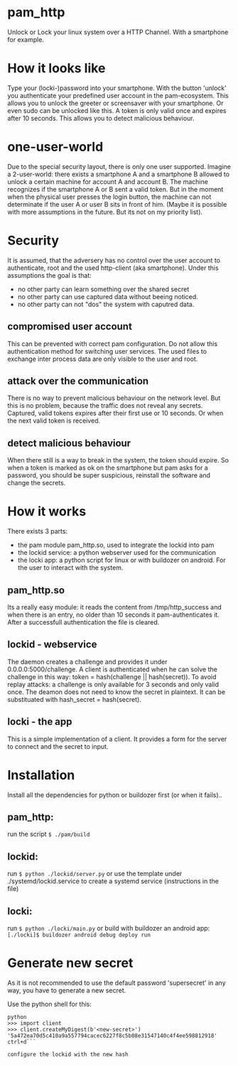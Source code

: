 # pam_http
Unlock or Lock your linux system over a HTTP Channel. With a smartphone for example.

# How it looks like
Type your (locki-)password into your smartphone. With the button 'unlock' you authenticate your predefined user account in the pam-ecosystem. 
This allows you to unlock the greeter or screensaver with your smartphone. Or even sudo can be unlocked like this.
A token is only valid once and expires after 10 seconds. This allows you to detect malicious behaviour.

# one-user-world
Due to the special security layout, there is only one user supported. Imagine a 2-user-world: there exists a smartphone A and a smartphone B allowed to unlock a certain machine for account A and account B.
The machine recognizes if the smartphone A or B sent a valid token. But in the moment when the physical user presses the login button, the machine can not determinate if the user A or user B sits in front of him.
(Maybe it is possible with more assumptions in the future.
But its not on my priority list).

# Security
It is assumed, that the adversery has no control over the user account to authenticate, root and the used http-client (aka smartphone).
Under this assumptions the goal is that:
 * no other party can learn something over the shared secret
 * no other party can use captured data without beeing noticed.
 * no other party can not "dos" the system with caputred data.

## compromised user account
This can be prevented with correct pam configuration. Do not allow this authentication method for switching user services.
The used files to exchange inter process data are only visible to the user and root.

## attack over the communication
There is no way to prevent malicious behaviour on the network level.
But this is no problem, because the traffic does not reveal any secrets.
Captured, valid tokens expires after their first use or 10 seconds.
Or when the next valid token is received.

## detect malicious behaviour
When there still is a way to break in the system, the token should expire. 
So when a token is marked as ok on the smartphone but pam asks for a password, you should be super suspicious,
reinstall the software and change the secrets.

# How it works
There exists 3 parts:
 * the pam module pam_http.so, used to integrate the lockid into pam
 * the lockid service: a python webserver used for the communication
 * the locki app: a python script for linux or with buildozer on android. For the user to interact with the system.

## pam_http.so
Its a really easy module: it reads the content from /tmp/http_success and when there is an entry, no older than 10 seconds it pam-authenticates it.
After a successfull authentication the file is cleared.

## lockid - webservice
The daemon creates a challenge and provides it under 0.0.0.0:5000/challenge. A client is authenticated when he can solve the challenge in this way:
token = hash(challenge || hash(secret)). To avoid replay attacks: a challenge is only available for 3 seconds and only valid once.
The deamon does not need to know the secret in plaintext. It can be substituated with hash_secret = hash(secret). 

## locki - the app
This is a simple implementation of a client. It provides a form for the server to connect and the secret to input.

# Installation 
Install all the dependencies for python or buildozer first (or when it fails)..

## pam_http:
run the script `$ ./pam/build`

## lockid:
run `$ python ./lockid/server.py`
or use the template under ./systemd/lockid.service to create a systemd service (instructions in the file)

## locki:
run `$ python ./locki/main.py`
or build with buildozer an android app: `[./locki]$ buildozer android debug deploy run`

# Generate new secret
As it is not recommended to use the default password 'supersecret' in any way, you have to generate a new secret. 

Use the python shell for this:

```cd ./locki/
python
>>> import client
>>> client.createMyDigest(b'<new-secret>')
'5a472ea70d5c410a9a557794cacec6227f8c5b08e31547140c4f4ee598812918'
ctrl+d```

configure the lockid with the new hash


